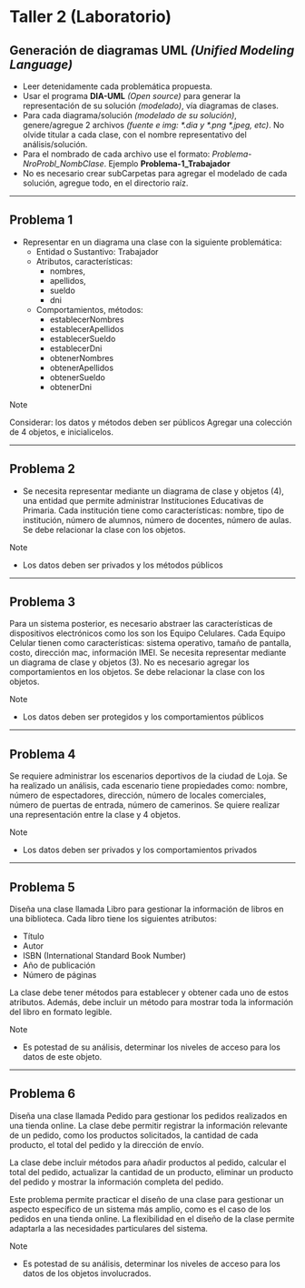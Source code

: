 # Taller 2 (Laboratorio)

## Generación de diagramas UML _(Unified Modeling Language)_

* Leer detenidamente cada problemática propuesta.
* Usar el programa **DIA-UML** _(Open source)_ para generar la representación de su solución _(modelado)_, vía diagramas de clases.
* Para cada diagrama/solución _(modelado de su solución)_, genere/agregue 2 archivos _(fuente e img: \*.dia y \*.png \*.jpeg, etc)_. No olvide titular a cada clase, con el nombre representativo del análisis/solución.
* Para el nombrado de cada archivo use el formato: _Problema-NroProbl_NombClase_. Ejemplo 
 **Problema-1_Trabajador**
* No es necesario crear subCarpetas para agregar el modelado de cada solución, agregue todo, en el directorio raíz.
___

## Problema 1

* Representar en un diagrama una clase con la siguiente problemática:
	* Entidad o Sustantivo: Trabajador
	* Atributos, características: 
	 	* nombres, 
	 	* apellidos, 
	 	* sueldo
	 	* dni
	* Comportamientos, métodos: 
		* establecerNombres
		* establecerApellidos
		* establecerSueldo
		* establecerDni
		* obtenerNombres
		* obtenerApellidos
		* obtenerSueldo
		* obtenerDni

> [!Note]
> Considerar: los datos y métodos deben ser públicos
> Agregar una colección de 4 objetos, e inicialicelos.

___

## Problema 2

* Se necesita representar mediante un diagrama de clase y objetos (4), una entidad que permite administrar Instituciones Educativas de Primaria. Cada institución tiene como características: nombre, tipo de institución, número de alumnos, número de docentes, número de aulas.
Se debe relacionar la clase con los objetos. 

> [!Note]
> - Los datos deben ser privados y los métodos públicos

___

## Problema 3

Para un sistema posterior, es necesario abstraer las características de dispositivos electrónicos como los son los Equipo Celulares. Cada Equipo Celular tienen como características: sistema operativo, tamaño de pantalla, costo, dirección mac, información IMEI. Se necesita representar mediante un diagrama de clase y objetos (3). No es necesario agregar los comportamientos en los objetos. Se debe relacionar la clase con los objetos. 

> [!Note]
> - Los datos deben ser protegidos y los comportamientos públicos

___ 

## Problema 4

Se requiere administrar los escenarios deportivos de la ciudad de Loja. Se ha realizado un análisis, cada escenario tiene propiedades como: nombre, número de espectadores, dirección, número de locales comerciales, número de puertas de entrada, número de camerinos. Se quiere realizar una representación entre la clase y 4 objetos.

> [!Note]
> - Los datos deben ser privados y los comportamientos privados

___ 

## Problema 5

Diseña una clase llamada Libro para gestionar la información de libros en una biblioteca. Cada libro tiene los siguientes atributos:

* Título
* Autor
* ISBN (International Standard Book Number)
* Año de publicación
* Número de páginas

La clase debe tener métodos para establecer y obtener cada uno de estos atributos. Además, debe incluir un método para mostrar toda la información del libro en formato legible.

> [!Note]
> - Es potestad de su análisis, determinar los niveles de acceso para los datos de este objeto.

___ 

## Problema 6

Diseña una clase llamada Pedido para gestionar los pedidos realizados en una tienda online. La clase debe permitir registrar la información relevante de un pedido, como los productos solicitados, la cantidad de cada producto, el total del pedido y la dirección de envío.

La clase debe incluir métodos para añadir productos al pedido, calcular el total del pedido, actualizar la cantidad de un producto, eliminar un producto del pedido y mostrar la información completa del pedido.

Este problema permite practicar el diseño de una clase para gestionar un aspecto específico de un sistema más amplio, como es el caso de los pedidos en una tienda online. La flexibilidad en el diseño de la clase permite adaptarla a las necesidades particulares del sistema. 

> [!Note]
> - Es potestad de su análisis, determinar los niveles de acceso para los datos de los objetos involucrados.
